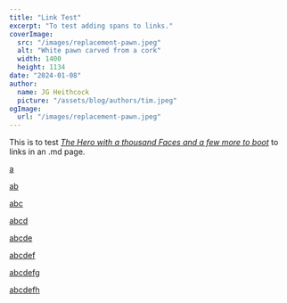 ```yaml
---
title: "Link Test"
excerpt: "To test adding spans to links."
coverImage:
  src: "/images/replacement-pawn.jpeg"
  alt: "White pawn carved from a cork"
  width: 1400
  height: 1134
date: "2024-01-08"
author:
  name: JG Heithcock
  picture: "/assets/blog/authors/tim.jpeg"
ogImage:
  url: "/images/replacement-pawn.jpeg"
---
```


<div class="test-active">

This is to test [_The Hero with a thousand Faces and a few more to boot_](/) to links in an .md page.

[a](/)

[ab](/)

[abc](/)

[abcd](/)

[abcde](/)

[abcdef](/)

[abcdefg](/)

[abcdefh](/)

</div>
